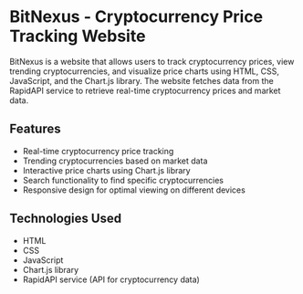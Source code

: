 # BitNexus - Cryptocurrency Price Tracking Website

BitNexus is a website that allows users to track cryptocurrency prices, view trending cryptocurrencies, and visualize price charts using HTML, CSS, JavaScript, and the Chart.js library. The website fetches data from the RapidAPI service to retrieve real-time cryptocurrency prices and market data.

## Features

- Real-time cryptocurrency price tracking
- Trending cryptocurrencies based on market data
- Interactive price charts using Chart.js library
- Search functionality to find specific cryptocurrencies
- Responsive design for optimal viewing on different devices

## Technologies Used

- HTML
- CSS
- JavaScript
- Chart.js library
- RapidAPI service (API for cryptocurrency data)
